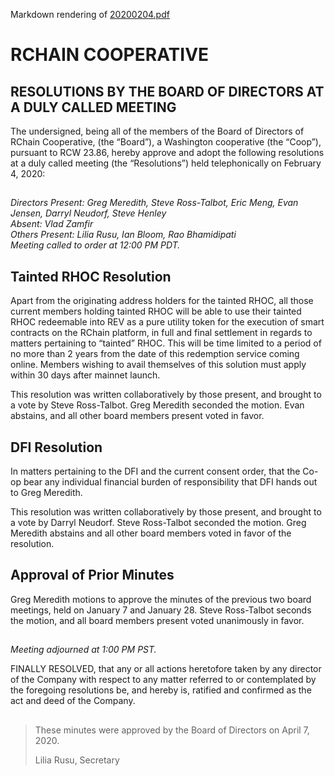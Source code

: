 Markdown rendering of [20200204.pdf](/2020/02-04/20200204.pdf)

##

# RCHAIN COOPERATIVE

## RESOLUTIONS BY THE BOARD OF DIRECTORS AT A DULY CALLED MEETING

The undersigned, being all of the members of the Board of Directors of RChain Cooperative, (the “Board”), a Washington cooperative (the “Coop”), pursuant to RCW 23.86, hereby approve and adopt the following resolutions at a duly called meeting (the “Resolutions”) held telephonically on February 4, 2020:

##

*Directors Present: Greg Meredith, Steve Ross-Talbot, Eric Meng, Evan Jensen, Darryl Neudorf, Steve Henley* \
*Absent:  Vlad Zamfir* \
*Others Present:  Lilia Rusu, Ian Bloom, Rao Bhamidipati* \
*Meeting called to order at 12:00 PM PDT.*

##

## Tainted RHOC Resolution
Apart from the originating address holders for the tainted RHOC, all those current members holding tainted RHOC will be able to use their tainted RHOC redeemable into REV as a pure utility token for the execution of smart contracts on the RChain platform, in full and final settlement in regards to matters pertaining to “tainted” RHOC. This will be time limited to a period of no more than 2 years from the date of this redemption service coming online. Members wishing to avail themselves of this solution must apply within 30 days after mainnet launch.

This resolution was written collaboratively by those present, and brought to a vote by Steve Ross-Talbot. Greg Meredith seconded the motion. Evan abstains, and all other board members present voted in favor.

##

## DFI Resolution
In matters pertaining to the DFI and the current consent order, that the Co-op bear any individual financial burden of responsibility that DFI hands out to Greg Meredith.

This resolution was written collaboratively by those present, and brought to a vote by Darryl Neudorf. Steve Ross-Talbot seconded the motion. Greg Meredith abstains and all other board members voted in favor of the resolution.

##

## Approval of Prior Minutes
Greg Meredith motions to approve the minutes of the previous two board meetings, held on January 7 and January 28. Steve Ross-Talbot seconds the motion, and all board members present voted unanimously in favor.

##

*Meeting adjourned at 1:00 PM PST.*

FINALLY RESOLVED, that any or all actions heretofore taken by any director of the Company with respect to any matter referred to or contemplated by the foregoing resolutions be, and hereby is, ratified and confirmed as the act and deed of the Company.

##

>These minutes were approved by the Board of Directors on April 7, 2020.
>
> Lilia Rusu, Secretary
